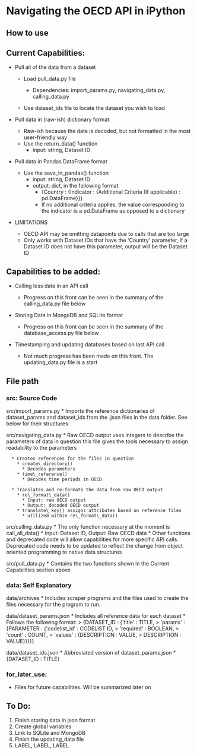 # Navigating the OECD API in iPython

## How to use

## Current Capabilities:
  * Pull all of the data from a dataset
    * Load pull_data.py file
      * Dependencies: import_params.py, navigating_data.py, calling_data.py

    * Use dataset_ids file to locate the dataset you wish to load

  * Pull data in (raw-ish) dictionary format:
      * Raw-ish because the data is decoded, but not formatted in the most
        user-friendly way
      * Use the return_data() function
        * input: string, Dataset ID

  * Pull data in Pandas DataFrame format
    * Use the save_in_pandas() function
      * input: string, Dataset ID
      * output: dict, in the following format
        * {Country : {Indicator : {Additional Criteria (If applicable) : pd.DataFrame}}}
        * If no additional criteria applies, the value corresponding to the indicator is a pd.DataFrame as opposed to a dictionary

  * LIMITATIONS
    * OECD API may be omitting datapoints due to calls that are too large
    * Only works with Dataset IDs that have the 'Country' parameter, if a
      Dataset ID does not have this parameter, output will be the Dataset ID

## Capabilities to be added:

  * Calling less data in an API call
    * Progress on this front can be seen in the summary of the calling_data.py file below

  * Storing Data in MongoDB and SQLite format
    * Progress on this front can be seen in the summary of the database_access.py file below

  * Timestamping and updating databases based on last API call
    * Not much progress has been made on this front. The updating_data.py file is a start

## File path 

### src: Source Code

  src/import\_params.py
    * Imports the reference dictionaries of dataset\_params and dataset\_ids
      from the .json files in the data folder. See below for their structures

  src/navigating\_data.py
    * Raw OECD output uses integers to describe the parameters of data in question
      this file gives the tools necessary to assign readability to the parameters

      * Creates references for the files in question
        * create\_directory()
          * Decodes parameters
        * time\_reference()
          * Decodes time periods in OECD

      * Translates and re-formats the data from raw OECD output
        * re\_format\_data()
          * Input: raw OECD output
          * Output: decoded OECD output
        * translate\_key() assigns attributes based on reference files
          * utilized within re\_format\_data()

  src/calling_data.py
    * The only function necessary at the moment is call_all_data()
      * Input: Dataset ID, Output: Raw OECD data
    * Other functions and deprecated code will allow capabilities for more
      specific API calls. Deprecated code needs to be updated to reflect the
      change from object oriented programming to native data structures

  src/pull_data.py
    * Contains the two functions shown in the Current Capabilities section above

### data: Self Explanatory

  data/archives
    * Includes scraper programs and the files used to create the files necessary for
      the program to run.

  data/dataset_params.json
    * Includes all reference data for each dataset
    * Follows the following format:
        > {DATASET_ID : {'title' : TITLE,
        >               'params' : {PARAMETER : {'codelist_id' : CODELIST ID,
        >                                        'required' : BOOLEAN,
        >                                        'count' : COUNT,
        >                                        'values' : {DESCRIPTION : VALUE,
        >                                                    DESCRIPTION : VALUE}}}}}

  data/dataset_ids.json
    * Abbreviated version of dataset_params.json
    * {DATASET_ID : TITLE}

### for_later_use:
  * Files for future capabilities. Will be summarized later on

## To Do: 

1.  Finish storing data in json format
2.  Create global variables
3.  Link to SQLite and MongoDB
4.  Finish the updating_data file
6.  LABEL, LABEL, LABEL
